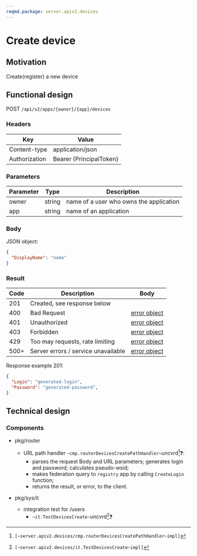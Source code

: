```yaml
---
reqmd.package: server.apiv2.devices
---
```


# Create device
## Motivation
Create(register) a new device
## Functional design
POST `/api/v2/apps/{owner}/{app}/devices`

### Headers
| Key | Value |
| --- | --- |
| Content-type | application/json |
| Authorization | Bearer {PrincipalToken} |

### Parameters
| Parameter | Type | Description |
| --- | --- | --- |
| owner | string | name of a user who owns the application |
| app | string | name of an application |

### Body
JSON object: 
```json
{
  "DisplayName": "name"
}
```

### Result
| Code | Description | Body
| --- | --- | --- |
| 201 | Created, see response below  |
| 400 | Bad Request | [error object](conventions.md#errors) |
| 401 | Unauthorized | [error object](conventions.md#errors) |
| 403 | Forbidden | [error object](conventions.md#errors) |
| 429 | Too may requests, rate limiting | [error object](conventions.md#errors) |
| 500+ | Server errors / service unavailable | [error object](conventions.md#errors) |
 
 Response example 201:
```json
{
  "Login": "generated-login",
  "Password": "generated-password",
}
```

## Technical design
### Components
- pkg/router
  - URL path handler `~cmp.routerDevicesCreatePathHandler~`uncvrd[^1]❓:
    - parses the request Body and URL parameters; generates login and password; calculates pseudo-wsid;
    - makes federation query to `registry` app by calling `CreateLogin` function;
    - returns the result, or error, to the client.

- pkg/sys/it
    - integration test for /users
        - `~it.TestDevicesCreate~`uncvrd[^2]❓

[^1]: `[~server.apiv2.devices/cmp.routerDevicesCreatePathHandler~impl]`
[^2]: `[~server.apiv2.devices/it.TestDevicesCreate~impl]`
